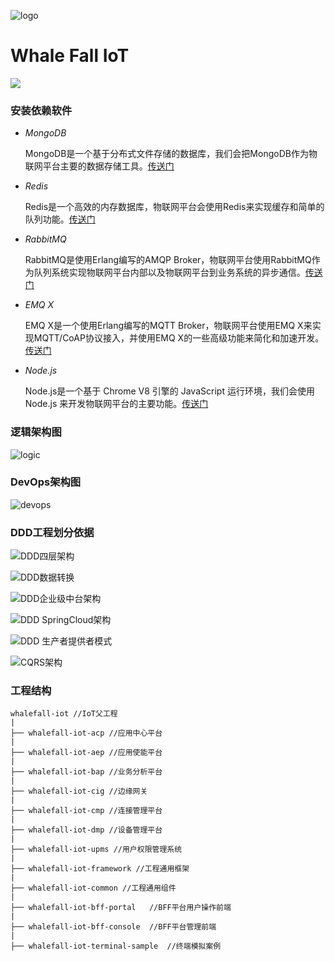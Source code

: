 ![logo](image/IoT-logo.png "logo") 

# Whale Fall IoT
[![](https://img.shields.io/badge/support-java-orange)](https://github.com/YoXung/whale-fall-iot.git)

### 安装依赖软件
* *MongoDB*

    MongoDB是一个基于分布式文件存储的数据库，我们会把MongoDB作为物联网平台主要的数据存储工具。[传送门](https://www.mongodb.com/download-center/community)

* *Redis*

    Redis是一个高效的内存数据库，物联网平台会使用Redis来实现缓存和简单的队列功能。[传送门](https://redis.io/download)

* *RabbitMQ*

    RabbitMQ是使用Erlang编写的AMQP Broker，物联网平台使用RabbitMQ作为队列系统实现物联网平台内部以及物联网平台到业务系统的异步通信。[传送门](https://www.rabbitmq.com/#getstarted)
    
* *EMQ X*

    EMQ X是一个使用Erlang编写的MQTT Broker，物联网平台使用EMQ X来实现MQTT/CoAP协议接入，并使用EMQ X的一些高级功能来简化和加速开发。[传送门](https://docs.emqx.io/broker/v3/cn/)

* *Node.js*

    Node.js是一个基于 Chrome V8 引擎的 JavaScript 运行环境，我们会使用 Node.js 来开发物联网平台的主要功能。[传送门](https://nodejs.org/en/download/)
    
### 逻辑架构图
![logic](image/IoT-logic.png "logic") 

### DevOps架构图
![devops](image/IoT-devops.png "devops") 

### DDD工程划分依据
![DDD四层架构](image/DDD-4layor.jpg "DDD-4layor")

![DDD数据转换](image/DDD-DTO.png "DDD-DTO")

![DDD企业级中台架构](image/DDD-MiddlePlatform-MSA.png "DDD-MiddlePlaform-MSA")

![DDD SpringCloud架构](image/DDD-MSA.png "DDD-MSA")

![DDD 生产者提供者模式](image/con-pro.png "con-pro")

![CQRS架构](image/cqrs.png "CQRS")

### 工程结构
```
whalefall-iot //IoT父工程
|
├── whalefall-iot-acp //应用中心平台
|
├── whalefall-iot-aep //应用使能平台
|
├── whalefall-iot-bap //业务分析平台
|
├── whalefall-iot-cig //边缘网关
|
├── whalefall-iot-cmp //连接管理平台
|
├── whalefall-iot-dmp //设备管理平台
|
├── whalefall-iot-upms //用户权限管理系统
|
├── whalefall-iot-framework //工程通用框架
|
├── whalefall-iot-common //工程通用组件
|
├── whalefall-iot-bff-portal   //BFF平台用户操作前端
|
├── whalefall-iot-bff-console  //BFF平台管理前端
|
├── whalefall-iot-terminal-sample  //终端模拟案例

```